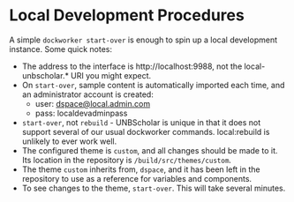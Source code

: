 # Local Development Procedures
A simple ```dockworker start-over``` is enough to spin up a local development instance. Some quick notes:

* The address to the interface is http://localhost:9988, not the local-unbscholar.* URI you might expect.
* On ```start-over```, sample content is automatically imported each time, and an administrator account is created:
  * user: dspace@local.admin.com
  * pass: localdevadminpass
* ```start-over```, not ```rebuild``` - UNBScholar is unique in that it does not support several of our usual dockworker commands. local:rebuild is unlikely to ever work well.
* The configured theme is ```custom```, and all changes should be made to it. Its location in the repository is ```/build/src/themes/custom```.
* The theme ```custom``` inherits from, ```dspace```, and it has been left in the repository to use as a reference for variables and components.
* To see changes to the theme, ```start-over```. This will take several minutes.